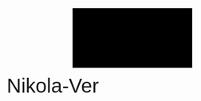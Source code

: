 <svg version="1.1" id="Ebene_1"
    xmlns="http://www.w3.org/2000/svg"
    xmlns:xlink="http://www.w3.org/1999/xlink" height="100px" viewBox="0 0 200 100">

<style type="text/css">
text {
filter: url(#filter);
fill: white;
font-family: 'Share Tech Mono', sans-serif;
font-size: 40px;
-webkit-font-smoothing: antialiased;
-moz-osx-font-smoothing: grayscale;
}
.info {
color: white;
font: 1em / 1 sans-serif;
text-align: center;
}
.info a {
color: white;
}
svg {
width: fit-content;
height: 120px;
display: block;
position: relative;
overflow: hidden;
margin: 0 auto;
background: black;
margin-top: 40vh;
}
</style>
<defs>
<filter id="filter">
<feFlood flood-color="black" result="black" />
<feFlood flood-color="red" result="flood1" />
<feFlood flood-color="limegreen" result="flood2" />
<feOffset in="SourceGraphic" dx="3" dy="0" result="off1a"/>
<feOffset in="SourceGraphic" dx="2" dy="0" result="off1b"/>
<feOffset in="SourceGraphic" dx="-3" dy="0" result="off2a"/>
<feOffset in="SourceGraphic" dx="-2" dy="0" result="off2b"/>
<feComposite in="flood1" in2="off1a" operator="in" result="comp1" />
<feComposite in="flood2" in2="off2a" operator="in" result="comp2" />
            <feMerge x="0" width="100%" result="merge1">
                <feMergeNode in = "black" />
                <feMergeNode in = "comp1" />
                <feMergeNode in = "off1b" />
                <animate attributeName="y"
                        id = "y"
                        dur ="4s"
                        values = '104px; 104px; 30px; 105px; 30px; 2px; 2px; 50px; 40px; 105px; 105px; 20px; 6ßpx; 40px; 104px; 40px; 70px; 10px; 30px; 104px; 102px'
                        keyTimes = '0; 0.362; 0.368; 0.421; 0.440; 0.477; 0.518; 0.564; 0.593; 0.613; 0.644; 0.693; 0.721; 0.736; 0.772; 0.818; 0.844; 0.894; 0.925; 0.939; 1'
                        repeatCount = "indefinite" />
                <animate attributeName="height"
                        id = "h"
                        dur ="4s"
                        values = '10px; 0px; 10px; 30px; 50px; 0px; 10px; 0px; 0px; 0px; 10px; 50px; 40px; 0px; 0px; 0px; 40px; 30px; 10px; 0px; 50px'
                        keyTimes = '0; 0.362; 0.368; 0.421; 0.440; 0.477; 0.518; 0.564; 0.593; 0.613; 0.644; 0.693; 0.721; 0.736; 0.772; 0.818; 0.844; 0.894; 0.925; 0.939; 1'
                        repeatCount = "indefinite" />
            </feMerge>
            <feMerge x="0" width="100%" y="60px" height="65px" result="merge2">
                <feMergeNode in = "black" />
                <feMergeNode in = "comp2" />
                <feMergeNode in = "off2b" />
                <animate attributeName="y"
                        id = "y"
                        dur ="4s"
                        values = '103px; 104px; 69px; 53px; 42px; 104px; 78px; 89px; 96px; 100px; 67px; 50px; 96px; 66px; 88px; 42px; 13px; 100px; 100px; 104px;'
                        keyTimes = '0; 0.055; 0.100; 0.125; 0.159; 0.182; 0.202; 0.236; 0.268; 0.326; 0.357; 0.400; 0.408; 0.461; 0.493; 0.513; 0.548; 0.577; 0.613; 1'
                            repeatCount = "indefinite" />
                <animate attributeName="height"
                        id = "h"
                        dur = "4s"
                        values = '0px; 0px; 0px; 16px; 16px; 12px; 12px; 0px; 0px; 5px; 10px; 22px; 33px; 11px; 0px; 0px; 10px'
                        keyTimes = '0; 0.055; 0.100; 0.125; 0.159; 0.182; 0.202; 0.236; 0.268; 0.326; 0.357; 0.400; 0.408; 0.461; 0.493; 0.513;  1'
                        repeatCount = "indefinite" />
            </feMerge>
            <feMerge>
                <feMergeNode in="SourceGraphic" />
                <feMergeNode in="merge1" />
                <feMergeNode in="merge2" />
            </feMerge>
        </filter>
    </defs>
    <g>
        <text id="message-text" x="-5%" y="50%">Nikola-Ver</text>
    </g>
</svg>
